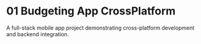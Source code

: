 # 01 Budgeting App CrossPlatform

A full-stack mobile app project demonstrating cross-platform development and backend integration.
